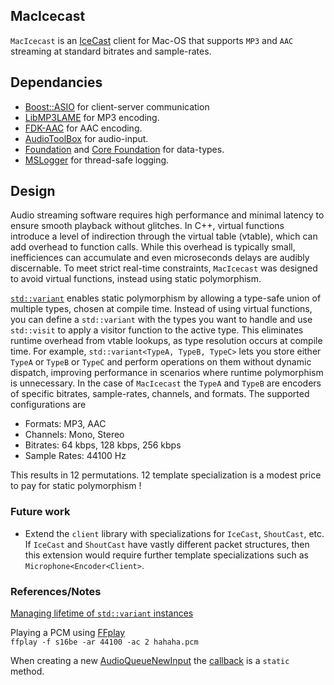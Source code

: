 ## MacIcecast
`MacIcecast` is an [IceCast](https://icecast.org) client for Mac-OS that supports `MP3` and `AAC` streaming at standard bitrates and sample-rates.

## Dependancies
* [Boost::ASIO](https://www.boost.org/doc/libs/1_87_0/doc/html/boost_asio.html) for client-server communication
* [LibMP3LAME](https://lame.sourceforge.io) for MP3 encoding.
* [FDK-AAC](https://github.com/mstorsjo/fdk-aac) for AAC encoding.
* [AudioToolBox](https://developer.apple.com/documentation/audiotoolbox?language=objc) for audio-input.
* [Foundation](https://developer.apple.com/documentation/foundation?language=objc) and [Core Foundation](https://developer.apple.com/documentation/corefoundation?language=objc) for data-types. 
* [MSLogger](https://github.com/nav-mohan/mslogger) for thread-safe logging.


## Design 
Audio streaming software requires high performance and minimal latency to ensure smooth playback without glitches. In C++, virtual functions introduce a level of indirection through the virtual table (vtable), which can add overhead to function calls. While this overhead is typically small, inefficiences can accumulate and even microseconds delays are audibly discernable. To meet strict real-time constraints, `MacIcecast` was designed to avoid virtual functions, instead using static polymorphism.

[`std::variant`](https://en.cppreference.com/w/cpp/utility/variant) enables static polymorphism by allowing a type-safe union of multiple types, chosen at compile time. Instead of using virtual functions, you can define a `std::variant` with the types you want to handle and use `std::visit` to apply a visitor function to the active type. This eliminates runtime overhead from vtable lookups, as type resolution occurs at compile time. For example, `std::variant<TypeA, TypeB, TypeC>` lets you store either `TypeA` or `TypeB` or `TypeC` and perform operations on them without dynamic dispatch, improving performance in scenarios where runtime polymorphism is unnecessary. In the case of `MacIcecast` the `TypeA` and `TypeB` are encoders of specific bitrates, sample-rates, channels, and formats. The supported configurations are
* Formats: MP3, AAC
* Channels: Mono, Stereo
* Bitrates: 64 kbps, 128 kbps, 256 kbps
* Sample Rates: 44100 Hz

This results in 12 permutations. 12 template specialization is a modest price to pay for static polymorphism !

### Future work
* Extend the `client` library with specializations for `IceCast`, `ShoutCast`, etc. 
If `IceCast` and `ShoutCast` have vastly different packet structures, then this extension would require further template specializations such as `Microphone<Encoder<Client>`. 

### References/Notes
[Managing lifetime of `std::variant` instances](https://stackoverflow.com/questions/75779392/managing-lifetime-of-stdvariant-instances-how-to-store-pointers-to-stdvari)

Playing a PCM using [FFplay](https://www.ffmpeg.org) \
`ffplay -f s16be -ar 44100 -ac 2 hahaha.pcm`

When creating a new [AudioQueueNewInput](https://developer.apple.com/documentation/audiotoolbox/audioqueuenewinput(_:_:_:_:_:_:_:)?language=objc) the [callback](https://developer.apple.com/documentation/audiotoolbox/audioqueueinputcallback?language=objc) is a `static` method. 
